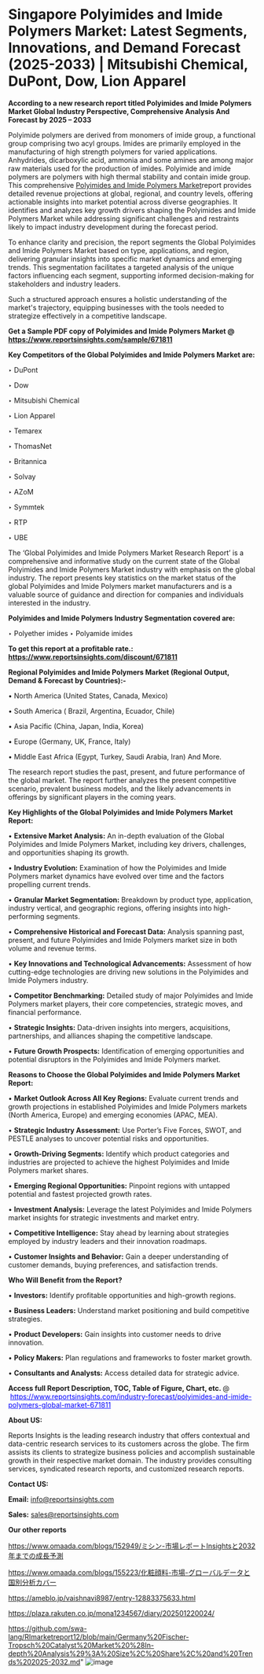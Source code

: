 # Singapore Polyimides and Imide Polymers Market: Latest Segments, Innovations, and Demand Forecast (2025-2033) | Mitsubishi Chemical, DuPont, Dow, Lion Apparel

<strong>According to a new research report titled Polyimides and Imide Polymers Market Global Industry Perspective, Comprehensive Analysis And Forecast by 2025 – 2033</strong>

Polyimide polymers are derived from monomers of imide group, a functional group comprising two acyl groups. Imides are primarily employed in the manufacturing of high strength polymers for varied applications. Anhydrides, dicarboxylic acid, ammonia and some amines are among major raw materials used for the production of imides. Polyimide and imide polymers are polymers with high thermal stability and contain imide group. This comprehensive <a href=https://www.reportsinsights.com/sample/671811>Polyimides and Imide Polymers Market</a>report provides detailed revenue projections at global, regional, and country levels, offering actionable insights into market potential across diverse geographies. It identifies and analyzes key growth drivers shaping the Polyimides and Imide Polymers Market while addressing significant challenges and restraints likely to impact industry development during the forecast period.

To enhance clarity and precision, the report segments the Global Polyimides and Imide Polymers Market based on type, applications, and region, delivering granular insights into specific market dynamics and emerging trends. This segmentation facilitates a targeted analysis of the unique factors influencing each segment, supporting informed decision-making for stakeholders and industry leaders.

Such a structured approach ensures a holistic understanding of the market's trajectory, equipping businesses with the tools needed to strategize effectively in a competitive landscape.

<strong>Get a Sample PDF copy of Polyimides and Imide Polymers Market </strong><strong>@<a href=https://www.reportsinsights.com/sample/671811 style=color:#0000ff;> https://www.reportsinsights.com/sample/671811</a></strong></font>

<strong>Key Competitors of the Global Polyimides and Imide Polymers Market are:</strong>

‣ DuPont

‣ Dow

‣ Mitsubishi Chemical

‣ Lion Apparel

‣ Temarex

‣ ThomasNet

‣ Britannica

‣ Solvay

‣ AZoM

‣ Symmtek

‣ RTP

‣ UBE

The ‘Global Polyimides and Imide Polymers Market Research Report’ is a comprehensive and informative study on the current state of the Global Polyimides and Imide Polymers Market industry with emphasis on the global industry. The report presents key statistics on the market status of the global Polyimides and Imide Polymers market manufacturers and is a valuable source of guidance and direction for companies and individuals interested in the industry.

<strong>Polyimides and Imide Polymers Industry Segmentation covered are:</strong>

‣ Polyether imides
‣ Polyamide imides

<strong>To get this report at a profitable rate.: <a href=https://www.reportsinsights.com/discount/671811 style=color:#0000ff;>https://www.reportsinsights.com/discount/671811</a></strong></font>

<strong>Regional Polyimides and Imide Polymers Market (Regional Output, Demand &amp; Forecast by Countries):-</strong>

• North America (United States, Canada, Mexico)

• South America ( Brazil, Argentina, Ecuador, Chile)

• Asia Pacific (China, Japan, India, Korea)

• Europe (Germany, UK, France, Italy)

• Middle East Africa (Egypt, Turkey, Saudi Arabia, Iran) And More.

The research report studies the past, present, and future performance of the global market. The report further analyzes the present competitive scenario, prevalent business models, and the likely advancements in offerings by significant players in the coming years.

<strong>Key Highlights of the Global Polyimides and Imide Polymers Market Report:</strong>

• <strong>Extensive Market Analysis:</strong> An in-depth evaluation of the Global Polyimides and Imide Polymers Market, including key drivers, challenges, and opportunities shaping its growth.

• <strong>Industry Evolution:</strong> Examination of how the Polyimides and Imide Polymers market dynamics have evolved over time and the factors propelling current trends.

• <strong>Granular Market Segmentation:</strong> Breakdown by product type, application, industry vertical, and geographic regions, offering insights into high-performing segments.

• <strong>Comprehensive Historical and Forecast Data:</strong> Analysis spanning past, present, and future Polyimides and Imide Polymers market size in both volume and revenue terms.

• <strong>Key Innovations and Technological Advancements:</strong> Assessment of how cutting-edge technologies are driving new solutions in the Polyimides and Imide Polymers industry.

• <strong>Competitor Benchmarking:</strong> Detailed study of major Polyimides and Imide Polymers market players, their core competencies, strategic moves, and financial performance.

• <strong>Strategic Insights:</strong> Data-driven insights into mergers, acquisitions, partnerships, and alliances shaping the competitive landscape.

• <strong>Future Growth Prospects:</strong> Identification of emerging opportunities and potential disruptors in the Polyimides and Imide Polymers market.

<strong>Reasons to Choose the Global Polyimides and Imide Polymers Market Report:</strong>

• <strong>Market Outlook Across All Key Regions:</strong> Evaluate current trends and growth projections in established Polyimides and Imide Polymers markets (North America, Europe) and emerging economies (APAC, MEA).

• <strong>Strategic Industry Assessment:</strong> Use Porter’s Five Forces, SWOT, and PESTLE analyses to uncover potential risks and opportunities.

• <strong>Growth-Driving Segments:</strong> Identify which product categories and industries are projected to achieve the highest Polyimides and Imide Polymers market shares.

• <strong>Emerging Regional Opportunities:</strong> Pinpoint regions with untapped potential and fastest projected growth rates.

• <strong>Investment Analysis:</strong> Leverage the latest Polyimides and Imide Polymers market insights for strategic investments and market entry.

• <strong>Competitive Intelligence:</strong> Stay ahead by learning about strategies employed by industry leaders and their innovation roadmaps.

• <strong>Customer Insights and Behavior:</strong> Gain a deeper understanding of customer demands, buying preferences, and satisfaction trends.

<strong>Who Will Benefit from the Report?</strong>

• <strong>Investors:</strong> Identify profitable opportunities and high-growth regions.

• <strong>Business Leaders:</strong> Understand market positioning and build competitive strategies.

• <strong>Product Developers:</strong> Gain insights into customer needs to drive innovation.

• <strong>Policy Makers:</strong> Plan regulations and frameworks to foster market growth.

• <strong>Consultants and Analysts:</strong> Access detailed data for strategic advice.
</ul>
<strong>Access full Report Description, TOC, Table of Figure, Chart, etc. </strong>@  <a href=https://www.reportsinsights.com/industry-forecast/polyimides-and-imide-polymers-global-market-671811 style=color:#0000ff;>https://www.reportsinsights.com/industry-forecast/polyimides-and-imide-polymers-global-market-671811</a></font>

<strong><strong>About US</strong>:</strong>

Reports Insights is the leading research industry that offers contextual and data-centric research services to its customers across the globe. The firm assists its clients to strategize business policies and accomplish sustainable growth in their respective market domain. The industry provides consulting services, syndicated research reports, and customized research reports.

<strong>Contact US:</strong>

<p class=""""><b>Email:</b> <a href=mailto:info@reportsinsights.com>info@reportsinsights.com</a></p>
<p class=""""><b>Sales:</b> <a href=mailto:sales@reportsinsights.com>sales@reportsinsights.com</a></p>

<strong>Our other reports</strong>

<a href=https://www.omaada.com/blogs/152949/ミシン-市場レポートInsightsと2032年までの成長予測>https://www.omaada.com/blogs/152949/ミシン-市場レポートInsightsと2032年までの成長予測</a>

<a href=https://www.omaada.com/blogs/155223/化粧顔料-市場-グローバルデータと国別分析カバー>https://www.omaada.com/blogs/155223/化粧顔料-市場-グローバルデータと国別分析カバー</a>

<a href=https://ameblo.jp/vaishnavi8987/entry-12883375633.html>https://ameblo.jp/vaishnavi8987/entry-12883375633.html</a>

<a href=https://plaza.rakuten.co.jp/mona1234567/diary/202501220024/>https://plaza.rakuten.co.jp/mona1234567/diary/202501220024/</a>

<a href=https://github.com/swa-lang/RImarketreport12/blob/main/Germany%20Fischer-Tropsch%20Catalyst%20Market%20%28In-depth%20Analysis%29%3A%20Size%2C%20Share%2C%20and%20Trends%202025-2032.md>https://github.com/swa-lang/RImarketreport12/blob/main/Germany%20Fischer-Tropsch%20Catalyst%20Market%20%28In-depth%20Analysis%29%3A%20Size%2C%20Share%2C%20and%20Trends%202025-2032.md</a>"
![image](https://github.com/user-attachments/assets/1839787f-dbef-424b-8458-f5675e9d0a31)

